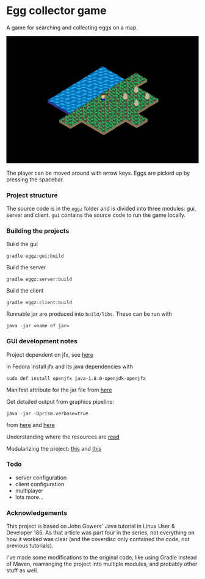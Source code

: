 
# Egg collector game

A game for searching and collecting eggs on a map.

![Scene from eggs game](images/eggs_scene.png "Game scene")

The player can be moved around with arrow keys. Eggs are picked up by pressing the spacebar.

###  Project structure

The source code is in the `eggz` folder and is divided into three modules: gui, server and client. `gui` contains the source code to run the game locally.

### Building the projects

Build the gui

    gradle eggz:gui:build
    
Build the server

    gradle eggz:server:build

Build the client

    gradle eggz:client:build

Runnable jar are produced into `build/libs`. These can be run with

    java -jar <name of jar>
    

### GUI development notes
Project dependent on jfx, see [here](https://github.com/dice-group/LIMES/issues/56)

in Fedora install jfx  and its java dependencies with

    sudo dnf install openjfx java-1.8.0-openjdk-openjfx
    
Manifest attribute  for the jar file from [here](https://stackoverflow.com/questions/9689793/cant-execute-jar-file-no-main-manifest-attribute)

Get detailed output from graphics pipeline:

    java -jar -Dprism.verbose=true

from [here](https://stackoverflow.com/questions/18754803/how-to-disable-or-bypass-hardware-graphics-accelerationprism-in-javafx) and [here](https://stackoverflow.com/questions/21185156/javafx-on-linux-is-showing-a-graphics-device-initialization-failed-for-es2-s)

Understanding where the resources are [read](http://www.mytechnotes.biz/2012/08/understanding-absolute-and-relative.html)

Modularizing the project: [this](https://docs.gradle.org/current/userguide/multi_project_builds.html) and [this](https://rominirani.com/gradle-tutorial-part-3-multiple-java-projects-5b1c4d1fbd8d)


### Todo
- server configuration
- client configuration
- multiplayer
- lots more...

### Acknowledgements

This project is based on John Gowers' Java tutorial in Linux User & Developer 185. As that article was part four in the series, not everything on how it worked was clear (and the coverdisc only contained the code, not previous tutorials).

I've made some modifications to the original code, like using Gradle instead of Maven, rearranging the project into multiple modules, and probably other stuff as well.
